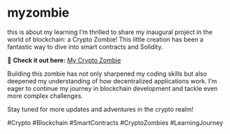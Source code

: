 # myzombie
this is about my learning
I’m thrilled to share my inaugural project in the world of blockchain: a Crypto Zombie! This little creation has been a fantastic way to dive into smart contracts and Solidity.

🔗 **Check it out here:** [My Crypto Zombie](https://share.cryptozombies.io/en/lesson/1/share/CZEAIRA?id=Y3p8NjMyNjI0)

Building this zombie has not only sharpened my coding skills but also deepened my understanding of how decentralized applications work. I’m eager to continue my journey in blockchain development and tackle even more complex challenges.

Stay tuned for more updates and adventures in the crypto realm!

#Crypto #Blockchain #SmartContracts #CryptoZombies #LearningJourney
